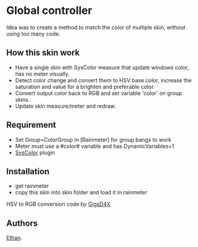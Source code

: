 # Global controller
Idea was to create a method to match the color of multiple skin, without using too many code.

## How this skin work
* Have a single skin with SysColor measure that update windows color, has no meter visually.
* Detect color change and convert them to HSV base color, increase the saturation and value for a brighten and preferable color.
* Convert output color back to RGB and set variable 'color' on group skins.
* Update skin measure/meter and redraw.

## Requirement
* Set Group=ColorGroup in [Rainmeter] for group bangs to work
* Meter must use a #color# variable and has DynamicVariables=1
* [SysColor](https://forum.rainmeter.net/viewtopic.php?t=14202) plugin

## Installation
* get rainmeter
* copy this skin into skin folder and load it in rainmeter

HSV to RGB conversion code by [GigsD4X](https://gist.github.com/GigsD4X)
## Authors
[Ethan](https://github.com/callmeEthan).  
